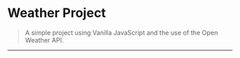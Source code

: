 # Weather Project

> A simple project using Vanilla JavaScript and the use of the Open Weather API.

<hr>
